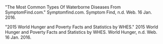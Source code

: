 "The Most Common Types Of Waterborne Diseases From SymptomFind.com." Symptomfind.com. Symptom Find, n.d. Web. 16 Jan. 2016. 

"2015 World Hunger and Poverty Facts and Statistics by WHES." 2015 World Hunger and Poverty Facts and Statistics by WHES. World Hunger, n.d. Web. 16 Jan. 2016.
